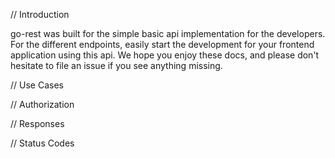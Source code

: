 // Introduction

go-rest was built for the simple basic api implementation for the developers. For the different endpoints, easily start the development for your frontend application using this api. We hope you enjoy these docs, and please don't hesitate to file an issue if you see anything missing.

// Use Cases

// Authorization

// Responses

// Status Codes
